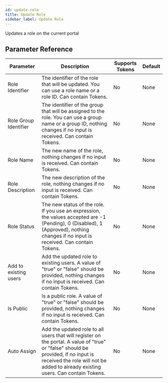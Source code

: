 ```yaml
---
id: update-role
title: Update Role
sidebar_label: Update Role
---
```



Updates a role on the current portal

## Parameter Reference
| Parameter | Description | Supports Tokens | Default |
| -- | -- | -- | -- |
| Role Identifier | The identifier of the role that will be updated. You can use a role name or a role ID. Can contain Tokens. | No | None |
| Role Group Identifier | The identifier of the group that will be assigned to the role. You can use a group name or a group ID, nothing changes if no input is received. Can contain Tokens. | No | None |
| Role Name | The new name of the role, nothing changes if no input is received. Can contain Tokens. | No | None |
| Role Description | The new description of the role, nothing changes if no input is received. Can contain Tokens. | No | None |
| Role Status | The new status of the role. If you use an expression, the values accepted are -1 (Pending), 0 (Disabled), 1 (Approved), nothing changes if no input is received. Can contain Tokens. | No | None |
| Add to existing users | Add the updated role to existing users. A value of "true" or "false" should be provided, nothing changes if no input is received. Can contain Tokens. | No | None |
| Is Public | Is a public role. A value of "true" or "false" should be provided, nothing changes if no input is received. Can contain Tokens. | No | None |
| Auto Assign | Add the updated role to all users that will register on the portal. A value of "true" or "false" should be provided, if no input is received the role will not be added to already existing users. Can contain Tokens. | No | None |
